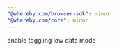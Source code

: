 ```yaml
---
"@whereby.com/browser-sdk": minor
"@whereby.com/core": minor
---
```


enable toggling low data mode
